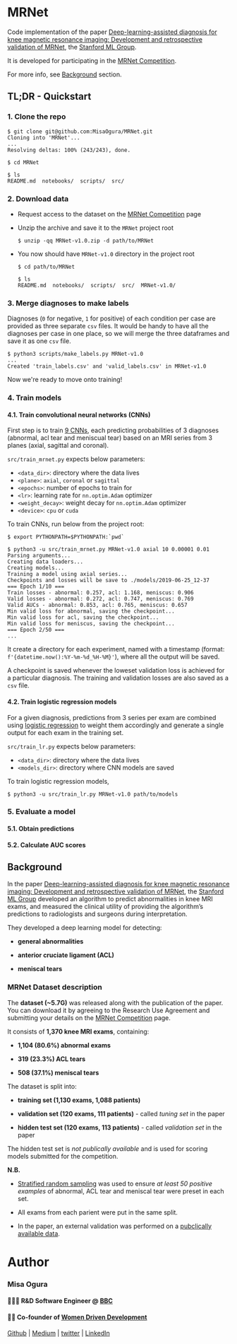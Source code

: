 # MRNet

Code implementation of the paper [Deep-learning-assisted diagnosis for knee magnetic resonance imaging: Development and retrospective validation of MRNet](https://journals.plos.org/plosmedicine/article?id=10.1371/journal.pmed.1002699), the [Stanford ML Group](https://stanfordmlgroup.github.io/).

It is developed for participating in the [MRNet Competition](https://stanfordmlgroup.github.io/competitions/mrnet/).

For more info, see [Background](#background) section.

## TL;DR - Quickstart

### 1. Clone the repo

```terminal
$ git clone git@github.com:MisaOgura/MRNet.git
Cloning into 'MRNet'...
...
Resolving deltas: 100% (243/243), done.

$ cd MRNet

$ ls
README.md  notebooks/  scripts/  src/
```

### 2. Download data

- Request access to the dataset on the [MRNet Competition](https://stanfordmlgroup.github.io/competitions/mrnet/) page

- Unzip the archive and save it to the `MRNet` project root

    ```terminal
    $ unzip -qq MRNet-v1.0.zip -d path/to/MRNet
    ```

- You now should have `MRNet-v1.0` directory in the project root

    ```terminal
    $ cd path/to/MRNet

    $ ls
    README.md  notebooks/  scripts/  src/  MRNet-v1.0/
    ```

### 3. Merge diagnoses to make labels

Diagnoses (`0` for negative, `1` for positive) of each condition per case are provided as three separate `csv` files. It would be handy to have all the diagnoses per case in one place, so we will merge the three dataframes and save it as one `csv` file.

```terminal
$ python3 scripts/make_labels.py MRNet-v1.0
...
Created 'train_labels.csv' and 'valid_labels.csv' in MRNet-v1.0
```

Now we're ready to move onto training!

### 4. Train models

#### 4.1. Train convolutional neural networks (CNNs)

First step is to train [9 CNNs](https://journals.plos.org/plosmedicine/article/figure?id=10.1371/journal.pmed.1002699.g002), each predicting probabilities of 3 diagnoses (abnormal, acl tear and meniscual tear) based on an MRI series from 3 planes (axial, sagittal and coronal).

`src/train_mrnet.py` expects below parameters:

- `<data_dir>`: directory where the data lives
- `<plane>`: `axial`, `coronal` or `sagittal`
- `<epochs>`: number of epochs to train for
- `<lr>`: learning rate for `nn.optim.Adam` optimizer
- `<weight_decay>`: weight decay for `nn.optim.Adam` optimizer
- `<device>`: `cpu` or `cuda`

To train CNNs, run below from the project root:

```terminal
$ export PYTHONPATH=$PYTHONPATH:`pwd`

$ python3 -u src/train_mrnet.py MRNet-v1.0 axial 10 0.00001 0.01
Parsing arguments...
Creating data loaders...
Creating models...
Training a model using axial series...
Checkpoints and losses will be save to ./models/2019-06-25_12-37
=== Epoch 1/10 ===
Train losses - abnormal: 0.257, acl: 1.168, meniscus: 0.906
Valid losses - abnormal: 0.272, acl: 0.747, meniscus: 0.769
Valid AUCs - abnormal: 0.853, acl: 0.765, meniscus: 0.657
Min valid loss for abnormal, saving the checkpoint...
Min valid loss for acl, saving the checkpoint...
Min valid loss for meniscus, saving the checkpoint...
=== Epoch 2/50 ===
...
```

It create a directory for each experiment, named with a timestamp (format: `f'{datetime.now():%Y-%m-%d_%H-%M}'`), where all the output will be saved.

A checkpoint is saved whenever the loweset validation loss is achieved for a particular diagnosis. The training and validation losses are also saved as a `csv` file.

#### 4.2. Train logistic regression models

For a given diagnosis, predictions from 3 series per exam are combined using [logistic regression](https://journals.plos.org/plosmedicine/article/figure?id=10.1371/journal.pmed.1002699.g004) to weight them accordingly and generate a single output for each exam in the training set.

`src/train_lr.py` expects below parameters:

- `<data_dir>`: directory where the data lives
- `<models_dir>`: directory where CNN models are saved

To train logistic regression models,

```terminal
$ python3 -u src/train_lr.py MRNet-v1.0 path/to/models
```

### 5. Evaluate a model

#### 5.1. Obtain predictions

#### 5.2. Calculate AUC scores

## Background

In the paper [Deep-learning-assisted diagnosis for knee magnetic resonance imaging: Development and retrospective validation of MRNet](https://journals.plos.org/plosmedicine/article?id=10.1371/journal.pmed.1002699), the [Stanford ML Group](https://stanfordmlgroup.github.io/) developed an algorithm to predict abnormalities in knee MRI exams, and measured the clinical utility of providing the algorithm’s predictions to radiologists and surgeons during interpretation.

They developed a deep learning model for detecting:

- **general abnormalities**

- **anterior cruciate ligament (ACL)**

- **meniscal tears**

### MRNet Dataset description

The **dataset (~5.7G)** was released along with the publication of the paper. You can download it by agreeing to the Research Use Agreement and submitting your details on the [MRNet Competition](https://stanfordmlgroup.github.io/competitions/mrnet/) page.

It consists of **1,370 knee MRI exams**, containing:

- **1,104 (80.6%) abnormal exams**

- **319 (23.3%) ACL tears**

- **508 (37.1%) meniscal tears**

The dataset is split into:

- **training set (1,130 exams, 1,088 patients)**

- **validation set (120 exams, 111 patients)** - called _tuning set_ in the paper

- **hidden test set (120 exams, 113 patients)** - called _validation set_ in the paper

The hidden test set is _not publically available_ and is used for scoring models submitted for the competition.

**N.B.**

- [Stratified random sampling](https://en.wikipedia.org/wiki/Stratified_sampling) was used to ensure _at least 50 positive examples_ of abnormal, ACL tear and meniscal tear were preset in each set.

- All exams from each parient were put in the same split.

- In the paper, an external validation was performed on a [pubclically available data](http://www.riteh.uniri.hr/~istajduh/projects/kneeMRI/).

# Author

### Misa Ogura

#### 👩🏻‍💻 R&D Software Engineer @ [BBC](https://www.bbc.co.uk/rd/blog)

#### 🏳️‍🌈 Co-founder of [Women Driven Development](https://womendrivendev.org/)

[Github](https://github.com/MisaOgura) | [Medium](https://medium.com/@misaogura) | [twitter](https://twitter.com/misa_ogura) | [LinkedIn](https://www.linkedin.com/in/misaogura/)
